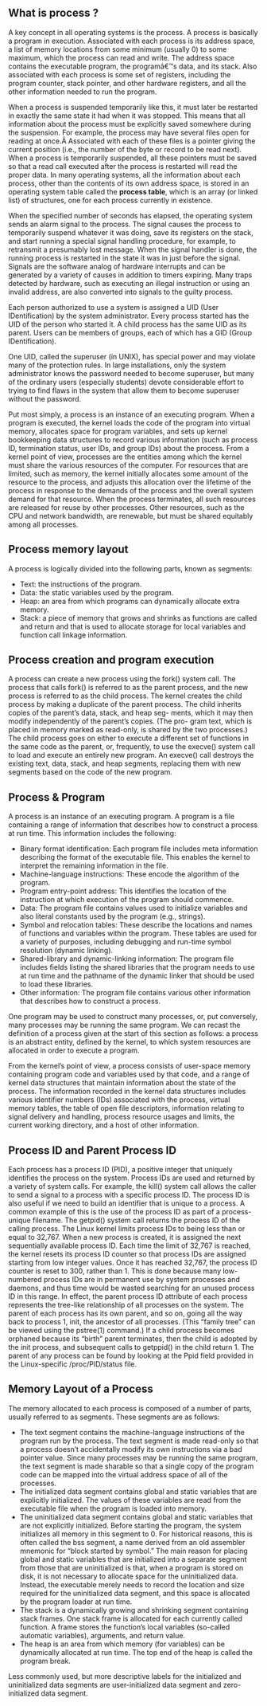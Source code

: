 ## What is process ?

A key concept in all operating systems is the process. A process is basically a program in execution. Associated with each process is its address space, a list of memory locations from some minimum (usually 0) to some maximum, which the process can read and write. The address space contains the executable program, the programâ€™s data, and its stack. Also associated with each process is some set of registers, including the program counter, stack pointer, and other hardware registers, and all the other information needed to run the program.

When a process is suspended temporarily like this, it must later be restarted in exactly the same state it had when it was stopped. This means that all information about the process must be explicitly saved somewhere during the suspension. For example, the process may have several files open for reading at once.Â  Associated with each of these files is a pointer giving the current position (i.e., the number of the byte or record to be read next). When a process is temporarily suspended, all these pointers must be saved so that a read call executed after the process is restarted will read the proper data. In many operating systems, all the information about each process, other than the contents of its own address space, is stored in an operating system table called the __process table__, which is an array (or linked list) of structures, one for each process currently in existence.

When the specified number of seconds has elapsed, the operating system sends an alarm signal to the process. The signal causes the process to temporarily suspend whatever it was doing, save its registers on the stack, and start running a special signal handling procedure, for example, to retransmit a presumably lost message. When the signal handler is done, the running process is restarted in the state it was in just before the signal. Signals are the software analog of hardware interrupts and can be generated by a variety of causes in addition to timers expiring. Many traps detected by hardware, such as executing an illegal instruction or using an invalid address, are also converted into signals to the guilty process.

Each person authorized to use a system is assigned a UID (User IDentification) by the system administrator. Every process started has the UID of the person who started it. A child process has the same UID as its parent. Users can be members of groups, each of which has a GID (Group IDentification).

One UID, called the superuser (in UNIX), has special power and may violate many of the protection rules. In large installations, only the system administrator knows the password needed to become superuser, but many of the ordinary users (especially students) devote considerable effort to trying to find flaws in the system that allow them to become superuser without the password.


Put most simply, a process is an instance of an executing program. When a program is executed, the kernel loads the code of the program into virtual memory, allocates space for program variables, and sets up kernel bookkeeping data structures to record various information (such as process ID, termination status, user IDs, and group IDs) about the process.
From a kernel point of view, processes are the entities among which the kernel must share the various resources of the computer. For resources that are limited, such as memory, the kernel initially allocates some amount of the resource to the process, and adjusts this allocation over the lifetime of the process in response to the demands of the process and the overall system demand for that resource. When the process terminates, all such resources are released for reuse by other processes. Other resources, such as the CPU and network bandwidth, are renewable, but must be shared equitably among all processes.

## Process memory layout
A process is logically divided into the following parts, known as segments:
* Text: the instructions of the program.
* Data: the static variables used by the program.
* Heap: an area from which programs can dynamically allocate extra memory.
* Stack: a piece of memory that grows and shrinks as functions are called and return and that is used to allocate storage for local variables and function call linkage information.

##  Process creation and program execution
A process can create a new process using the fork() system call. The process that calls fork() is referred to as the parent process, and the new process is referred to as the child process. The kernel creates the child process by making a duplicate of the parent process. The child inherits copies of the parent’s data, stack, and heap seg- ments, which it may then modify independently of the parent’s copies. (The pro- gram text, which is placed in memory marked as read-only, is shared by the two processes.)
The child process goes on either to execute a different set of functions in the same code as the parent, or, frequently, to use the execve() system call to load and execute an entirely new program. An execve() call destroys the existing text, data, stack, and heap segments, replacing them with new segments based on the code of the new program.

## Process & Program
A process is an instance of an executing program.
A program is a file containing a range of information that describes how to construct a process at run time. This information includes the following:
* Binary format identification: Each program file includes meta information describing the format of the executable file. This enables the kernel to interpret the remaining information in the file.
* Machine-language instructions: These encode the algorithm of the program.
* Program entry-point address:  This identifies the location of the instruction  at which execution of the program should commence.
* Data: The program file contains values used to initialize variables and also literal  constants used by the program (e.g., strings).
* Symbol and relocation tables: These describe the locations and names of functions and variables within the program. These tables are used for a variety of purposes, including debugging and run-time symbol resolution (dynamic linking).
* Shared-library and dynamic-linking information: The program file includes fields listing the shared libraries that the program needs to use at run time and the pathname of the dynamic linker that should be used to load these libraries.
* Other information: The program file contains various other information  that describes how to construct a process.

One program may be used to construct many processes, or, put conversely, many processes may be running the same program.
We can recast the definition of a process given at the start of this section as follows: a process is an abstract entity, defined by the kernel, to which system resources are allocated in order to execute a program.

From the kernel’s point of view, a process consists of user-space memory containing program code and variables used by that code, and a range of kernel data structures that maintain information about the state of the process. The information recorded in the kernel data structures includes various identifier numbers (IDs) associated with the process, virtual memory tables, the table of open file descriptors, information relating to signal delivery and handling, process resource usages and limits, the current working directory, and a host of other information.

## Process ID and Parent Process ID
Each process has a process ID (PID), a positive integer that uniquely identifies the process on the system. Process IDs are used and returned by a variety of system calls. For example, the kill() system call allows the caller to send a signal to a process with a specific process ID. The process ID is also useful if we need to build an identifier that is unique to a process. A common example of this is the use of the process ID as part of a process-unique filename.
The getpid() system call returns the process ID of the calling process.
The Linux kernel limits process IDs to being less than or equal to 32,767. When a new process is created, it is assigned the next sequentially available process ID. Each time the limit of 32,767 is reached, the kernel resets its process ID counter so that process IDs are assigned starting from low integer values.
Once it has reached 32,767, the process ID counter is reset to 300, rather than 1. This is done because many low-numbered process IDs are in permanent use by system processes and daemons, and thus time would be wasted searching for an unused process ID in this range.
In effect, the parent process ID attribute of each process represents the tree-like relationship of all processes on the system. The parent of each process has its own parent, and so on, going all the way back to process 1, init, the ancestor of all processes. (This “family tree” can be viewed using the pstree(1) command.)
If a child process becomes orphaned because its “birth” parent terminates, then the child is adopted by the init process, and subsequent calls to getppid() in the child return 1.
The parent of any process can be found by looking at the Ppid field provided in the Linux-specific /proc/PID/status file.

## Memory Layout of a Process

The memory allocated to each process is composed of a number of parts, usually referred to as segments. These segments are as follows:

* The text segment contains the machine-language instructions of the program run by the process. The text segment is made read-only so that a process doesn’t accidentally modify its own instructions via a bad pointer value. Since many processes may be running the same program, the text segment is made sharable so that a single copy of the program code can be mapped into the virtual address space of all of the processes.
* The initialized data segment contains global and static variables that are explicitly initialized. The values of these variables are read from the executable file when the program is loaded into memory.
* The uninitialized data segment contains global and static variables that are not explicitly initialized. Before starting the program, the system initializes all memory in this segment to 0. For historical reasons, this is often called the bss segment, a name derived from an old assembler mnemonic for “block started by symbol.” The main reason for placing global and static variables that are initialized into a separate segment from those that are uninitialized is that, when a program is stored on disk, it is not necessary to allocate space for the uninitialized data. Instead, the executable merely needs to record the location and size required for the uninitialized data segment, and this space is allocated by the program loader at run time.
* The stack is a dynamically growing and shrinking segment containing stack frames. One stack frame is allocated for each currently called function. A frame stores the function’s local variables (so-called automatic variables), arguments, and return value.
* The heap is an area from which memory (for variables) can be dynamically allocated at run time. The top end of the heap is called the program break.

Less commonly used, but more descriptive labels for the initialized and uninitialized data segments are user-initialized data segment and zero-initialized data segment.
